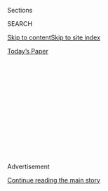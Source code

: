 <div id="app">

<div>

<div>

<div>

<div class="NYTAppHideMasthead css-1q2w90k e1suatyy0">

<div class="section css-ui9rw0 e1suatyy2">

<div class="css-eph4ug er09x8g0">

<div class="css-6n7j50">

</div>

<span class="css-1dv1kvn">Sections</span>

<div class="css-10488qs">

<span class="css-1dv1kvn">SEARCH</span>

</div>

[Skip to content](#site-content)[Skip to site
index](#site-index)

</div>

<div class="css-10698na e1huz5gh0">

</div>

</div>

<div id="masthead-bar-one" class="section hasLinks css-15hmgas e1csuq9d3">

<div class="css-uqyvli e1csuq9d0">

</div>

<div class="css-1uqjmks e1csuq9d1">

</div>

<div class="css-9e9ivx">

[](https://myaccount.nytimes3xbfgragh.onion/auth/login?response_type=cookie&client_id=vi)

</div>

<div class="css-1bvtpon e1csuq9d2">

[Today’s
Paper](https://www.nytimes3xbfgragh.onion/section/todayspaper)

</div>

</div>

</div>

</div>

<div data-aria-hidden="false">

<div id="site-content" data-role="main">

<div>

<div class="css-1aor85t" style="opacity:0.000000001;z-index:-1;visibility:hidden">

<div class="css-1hqnpie">

<div class="css-epjblv">

<span class="css-100wwgy">Louis Vuitton to Go, a New Kyoto Hotel and
More</span>

</div>

<div class="css-k008qs">

<div class="css-o5pzib">

<span class="css-18z7m18"></span>

<div>

</div>

</div>

<span class="css-1n6z4y">https://nyti.ms/2Nuc8td</span>

<div class="css-1705lsu">

<div class="css-4xjgmj">

<div class="css-4skfbu" data-role="toolbar" data-aria-label="Social Media Share buttons, Save button, and Comments Panel with current comment count" data-testid="share-tools">

  - 
  - 
  - 
  - 
    
    <div class="css-6n7j50">
    
    </div>

  - 

</div>

</div>

</div>

</div>

</div>

</div>

<div class="css-13pd83m">

</div>

<div id="top-wrapper" class="css-1sy8kpn">

<div id="top-slug" class="css-l9onyx">

Advertisement

</div>

[Continue reading the main
story](#after-top)

<div class="ad top-wrapper" style="text-align:center;height:100%;display:block;min-height:250px">

<div id="top" class="place-ad" data-position="top" data-size-key="top">

</div>

</div>

<div id="after-top">

</div>

</div>

<div>

<div id="sponsor-wrapper" class="css-1hyfx7x">

<div id="sponsor-slug" class="css-19vbshk">

Supported by

</div>

[Continue reading the main
story](#after-sponsor)

<div id="sponsor" class="ad sponsor-wrapper" style="text-align:center;height:100%;display:block">

</div>

<div id="after-sponsor">

</div>

</div>

<div class="css-186x18t">

Notes on the Culture

</div>

<div class="css-1vkm6nb ehdk2mb0">

# Louis Vuitton to Go, a New Kyoto Hotel and More

</div>

T’s roundup of people, places and things to know now.

<div class="css-bn0qp euiyums0">

<div class="css-l15eau e16638kd2">

Published Nov. 8, 2019Updated Nov. 19,
2019

</div>

<div class="css-4xjgmj">

<div class="css-pvvomx" data-role="toolbar" data-aria-label="Social Media Share buttons, Save button, and Comments Panel with current comment count" data-testid="share-tools">

  - 
  - 
  - 
  - 
    
    <div class="css-6n7j50">
    
    </div>

  - 

</div>

</div>

</div>

</div>

<div class="section meteredContent css-1r7ky0e" name="articleBody" itemprop="articleBody">

<div class="css-79elbk" data-testid="photoviewer-wrapper">

<div class="css-z3e15g" data-testid="photoviewer-wrapper-hidden">

</div>

<div class="css-1a48zt4 ehw59r15" data-testid="photoviewer-children">

![<span class="css-1l9o2ey e13ogyst0" data-aria-hidden="true">Pieces
from the Louis Vuitton 2054 collection, from left: a nylon shirt packed
into pillow form, about $2,535; a puffer scarf with a rainbow monogram
print, $1,420; the sleeping-bag portion of a leather carryall (shown
without duffel), $6,400,
[louisvuitton.com](https://www.louisvuitton.com/).</span><span class="css-1nlbvxy e1z0qqy90" itemprop="copyrightHolder"><span class="css-1ly73wi e1tej78p0">Credit...</span><span>Florent
Tanet</span></span>](https://static01.graylady3jvrrxbe.onion/images/2019/11/08/t-magazine/08tmag-notc-slide-G0AB/08tmag-notc-slide-G0AB-articleLarge.jpg?quality=75&auto=webp&disable=upscale)

</div>

</div>

<div class="css-1fanzo5 StoryBodyCompanionColumn">

<div class="css-53u6y8">

### Louis Vuitton’s Performance Clothes — for Tomorrow

[Virgil
Abloh](https://www.nytimes3xbfgragh.onion/2018/03/02/t-magazine/virgil-abloh-off-white-paris-fashion-week.html),
the artistic director of [Louis
Vuitton](https://www.louisvuitton.com/)’s men’s wear, is nothing if
not intellectually nimble. He trained as an architect and has worked as
a D.J., artist, musician and Kanye West whisperer. When it comes to
fashion, his references are equally wide-ranging, and he’s proved as
likely to send trench coats and pleated pants down the runway as mesh
tees and floral harnesses. With his latest capsule collection, he’s
baked versatility into individual pieces. Included in the 14-item line,
called Louis Vuitton 2054 (the year the brand will turn 200), is a shirt
that turns into a pillow, a weekend bag that morphs into a sleeping bag
and a coat that doubles as a backpack. It was, according to Abloh, an
exercise in rethinking the nature of apparel and what the future of
fashion will be. He arrived at his answer — technical and transformable
— after looking at collapsible camping equipment. “I was very much
inspired by the materials and folding ingenuity that exists in that
world of products,” Abloh said, in comments emailed by the brand.
Indeed, folding is an integral component in experiencing these
multifunctional items: The shirt, papery nylon with removable arms and
plexiglass zipper pulls, can be tucked into its own back pocket, and the
sleeping bag rolls out of the side compartment of an oversize lambskin
duffel.

*\[*[*Sign up
here*](https://www.nytimes3xbfgragh.onion/newsletters/t-list?module=inline)
*for the T List newsletter, a weekly roundup of what T Magazine editors
are noticing and coveting now.\]*

These days, of course, [imagining the
future](https://www.nytimes3xbfgragh.onion/interactive/2019/04/10/t-magazine/humberto-leon-carol-lim.html)
can be a grim undertaking, and technical ware feels imbued with a
sharper survivalist edge. But Abloh seems optimistic. What first appears
as a somber, no-nonsense palette reveals splashes of rainbow-colored
camouflage — a glossy nylon puffer scarf, for instance, is black on one
side and tie-dye-like on the other. The designer also retains faith in
the relationship between man and nature. The muse for the collection was
someone who “actively engages with the outdoors,” he said. That’s not
the sort of client apt to shut themselves away, and why should it be,
given Louis Vuitton’s origins as a luggage company? Though here Abloh
has foregone stacks of trunks to send a different message: For maximum
agility, and for the sake of our planet, it’s best to travel light. —
[KATE
GUADAGNINO](https://www.nytimes3xbfgragh.onion/by/kate-guadagnino)

</div>

</div>

<div class="css-1fanzo5 StoryBodyCompanionColumn">

<div class="css-53u6y8">

-----

</div>

</div>

<div class="css-a7yk8a e73j0it0">

<div class="css-1xdhyk6 erfvjey0">

<span class="css-1ly73wi e1tej78p0">Image</span>

<div class="css-zjzyr8">

<div data-testid="lazyimage-container" style="height:482.1280133000831px">

</div>

</div>

</div>

<span class="css-1l9o2ey e13ogyst0" data-aria-hidden="true">A pair of
black hyedua zigzag
pulls.</span><span class="css-1nlbvxy e1z0qqy90" itemprop="copyrightHolder"><span class="css-1ly73wi e1tej78p0">Credit...</span><span>Image
by Nicolas Kern/Styled by Ashley
Helvey</span></span>

<div class="css-1xdhyk6 erfvjey0">

<span class="css-1ly73wi e1tej78p0">Image</span>

<div class="css-zjzyr8">

<div data-testid="lazyimage-container" style="height:482.1280133000831px">

</div>

</div>

</div>

<span class="css-1l9o2ey e13ogyst0" data-aria-hidden="true">A kitchen
corner, featuring Green River Project cabinets and hardware — and cats
Scotty and
Ozzie.</span><span class="css-1nlbvxy e1z0qqy90" itemprop="copyrightHolder"><span class="css-1ly73wi e1tej78p0">Credit...</span><span>Andrew
Jacobs</span></span>

</div>

<div class="css-1fanzo5 StoryBodyCompanionColumn">

<div class="css-53u6y8">

### Where Form Meets Function

The pair behind the conceptual furniture collective [Green River
Project](https://www.nytimes3xbfgragh.onion/2019/08/07/t-magazine/green-river-project-aaron-aujla-ben-bloomstein.html)
met two years ago while working in New York’s art world: Aaron Aujla was
an artist’s assistant and painter, and Benjamin Bloomstein was an art
handler and craftsman. One of their first clients was their friend
[Michael
Bargo](https://www.nytimes3xbfgragh.onion/2017/04/11/t-magazine/design/michael-bargo-apartment.html),
an interior designer whose 2,000-square-foot Chinatown apartment doubles
as a design gallery. In the main room, there are displays of arresting
and rare midcentury pieces — like a 1950s-era Alexandre Noll wooden
cross sculpture and a Pierre Chareau steel-and-brass side table from the
1920s — that are his only until he sells them.

The loft’s one uninspiring space was, Bargo felt, the generic
contemporary kitchen, so he called Aujla and Bloomstein for help. For
inspiration, the designers looked to the modular color-block kitchen
that [Charlotte
Perriand](https://www.nytimes3xbfgragh.onion/2013/11/14/t-magazine/charlotte-perriand-design-le-corbusier.html)
and [Le
Corbusier](https://www.nytimes3xbfgragh.onion/2018/08/08/t-magazine/le-corbusier-japan-modernism.html)
conceived for Unité d’Habitation — a 1940s social-housing project in
Marseille, France — finding themselves particularly drawn to a pair of
chunky wooden handles on an upper cabinet. They hand-carved a 15-piece
series of sculptural handles and pulls from African mahogany, cherry,
ebony and black hyedua — one is fluted like a trumpet, while several
others echo the undulating totems of [Constantin
Brancusi](https://www.nytimes3xbfgragh.onion/2016/09/22/t-magazine/art/impasse-ronsin-artists-montparnasse-constantin-brancusi.html)
— and affixed a 10-inch set to a fridge that they paneled with black-
and Bauhaus-red-colored Formica. It stands to the side of an
aluminum-edged Douglas-fir island and a pair of wooden bar stools with
crescent-shaped seats, also carved by hand. The kitchen, as well as
free-standing versions of the hardware and two Green River Project
perforated aluminum sconces, will soon go on view at Bargo’s
apartment-cum-gallery. “We want people to experience high-level
craftsmanship on a daily basis in their home,” says Aujla. — AHNNA
LEE

-----

</div>

</div>

<div class="css-79elbk" data-testid="photoviewer-wrapper">

<div class="css-z3e15g" data-testid="photoviewer-wrapper-hidden">

</div>

<div class="css-1a48zt4 ehw59r15" data-testid="photoviewer-children">

<div class="css-1xdhyk6 erfvjey0">

<span class="css-1ly73wi e1tej78p0">Image</span>

<div class="css-zjzyr8">

<div data-testid="lazyimage-container" style="height:257.77777777777777px">

</div>

</div>

</div>

<span class="css-1l9o2ey e13ogyst0" data-aria-hidden="true">Stone steps
leading to one of Aman Kyoto’s guest
pavilions.</span><span class="css-1nlbvxy e1z0qqy90" itemprop="copyrightHolder"><span class="css-1ly73wi e1tej78p0">Credit...</span><span>Aman</span></span>

</div>

</div>

<div class="css-1fanzo5 StoryBodyCompanionColumn">

<div class="css-53u6y8">

### A New Kyoto Hotel, Complete With Its Own Forest

The Aman hotel group has long upheld the Japanese architectural
principle that buildings should be in harmony with their natural
environments, but that thinking is especially evident at [its latest
location](https://www.aman.com/resorts/aman-kyoto) — a secluded
eight-acre garden-within-a-forest at the base of
[Kyoto](https://www.nytimes3xbfgragh.onion/2014/03/02/travel/36-hours-in-kyoto-japan.html)’s
Mount Hidari Daimonji. “It’s all about the grounds,” says the designer,
Justin Hill, which are accessed via an ancient copper gate and include a
large main lawn, naturally occurring streams and moss-covered stone
walkways surrounded by dense plots of Japanese maple and cedar trees.
The land likely inspired members of the Rinpa school, an Edo-period art
movement that encouraged a resurgence of indigenous techniques and
motifs, and once belonged to a textile collector and amateur landscape
designer. Now, it encompasses 11 slatted stained-cedar pavilions housing
24 rooms and two two-bedroom suites between them, though on a recent
visit, Hill was pleased to find that the pavilions are difficult to
photograph: “They almost disappear into the landscape,” he
says.

</div>

</div>

<div class="css-79elbk" data-testid="photoviewer-wrapper">

<div class="css-z3e15g" data-testid="photoviewer-wrapper-hidden">

</div>

<div class="css-1a48zt4 ehw59r15" data-testid="photoviewer-children">

<div class="css-1xdhyk6 erfvjey0">

<span class="css-1ly73wi e1tej78p0">Image</span>

<div class="css-zjzyr8">

<div data-testid="lazyimage-container" style="height:257.77777777777777px">

</div>

</div>

</div>

<span class="css-1l9o2ey e13ogyst0" data-aria-hidden="true">A communal
garden
terrace.</span><span class="css-1nlbvxy e1z0qqy90" itemprop="copyrightHolder"><span class="css-1ly73wi e1tej78p0">Credit...</span><span>Aman</span></span>

</div>

</div>

<div class="css-1fanzo5 StoryBodyCompanionColumn">

<div class="css-53u6y8">

Inside, the structures allude to a classic ryokan, with tatami mats,
orb-shaped lanterns, hinoki tubs and tokonoma, or wall niches, here used
to display local pottery. Instead of paper screens (“We wanted to pay
tribute to Japanese design, not mimic it,” says Hill), there are blond
wood wall panels and sliding doors, as well as floor-to-ceiling windows
that offer verdant views. The hotel restaurant serves *kaiseki*,
seasonal multicourse meals, and guests can experience other local
customs by soaking in the open-air onsen or venturing past the garden’s
edge for meditative hikes known as *shinrin-yoku*, or forest bathing. —
[AMELIA
LESTER](https://www.nytimes3xbfgragh.onion/by/amelia-lester)

-----

</div>

</div>

<div class="css-79elbk" data-testid="photoviewer-wrapper">

<div class="css-z3e15g" data-testid="photoviewer-wrapper-hidden">

</div>

<div class="css-1a48zt4 ehw59r15" data-testid="photoviewer-children">

<div class="css-1xdhyk6 erfvjey0">

<span class="css-1ly73wi e1tej78p0">Image</span>

<div class="css-zjzyr8">

<div data-testid="lazyimage-container" style="height:260.35555555555555px">

</div>

</div>

</div>

<span class="css-1nlbvxy e1z0qqy90" itemprop="copyrightHolder"><span class="css-1ly73wi e1tej78p0">Credit...</span><span>Weichia
Huang (7)</span></span>

</div>

</div>

<div class="css-1fanzo5 StoryBodyCompanionColumn">

<div class="css-53u6y8">

### Mini Market: Childlike Jewelry

Candy-colored pieces reminiscent of the craft table and princess games.

Clockwise from top left: **Irene Neuwirth** necklace, price on request,
[ireneneuwirth.com](https://ireneneuwirth.com/). **Carolina Bucci**
bracelet, $630, [carolinabucci.com](https://carolinabucci.com/).
**Taffin** necklace, price on request, (212) 421-6222. **Marie-Hélène de
Taillac** ring, $4,900, (212) 249-0371. **Brent Neale** necklace,
$35,000, (205) 871-6747. **Bea Bongiasca** ring, $1,500,
[modaoperandi.com](https://www.modaoperandi.com/women). **Paul Morelli**
cuff, $22,000,
[paulmorelli.com](http://paulmorelli.com/).

-----

</div>

</div>

<div class="css-79elbk" data-testid="photoviewer-wrapper">

<div class="css-z3e15g" data-testid="photoviewer-wrapper-hidden">

</div>

<div class="css-1a48zt4 ehw59r15" data-testid="photoviewer-children">

<div class="css-1xdhyk6 erfvjey0">

<span class="css-1ly73wi e1tej78p0">Image</span>

<div class="css-zjzyr8">

<div data-testid="lazyimage-container" style="height:189.46666666666664px">

</div>

</div>

</div>

<span class="css-1nlbvxy e1z0qqy90" itemprop="copyrightHolder"><span class="css-1ly73wi e1tej78p0">Credit...</span><span>Photos
by Mari Maeda and Yuji Oboshi. Photo assistant: Fumi
Sugino</span></span>

</div>

</div>

<div class="css-1fanzo5 StoryBodyCompanionColumn">

<div class="css-53u6y8">

### Easy-to-Pack Wrap Sandals

Twisting delicately up the calf, these strappy staples are a playful
update on the Greek classic.

Top row from left: **Celine by Hedi Slimane** sandals, $940,
(212) 226-8001. **Ancient Greek Sandals**, $305,
[shopbop.com](https://www.shopbop.com/). **Ulla Johnson** sandals, $395,
[ullajohnson.com](https://ullajohnson.com/). **Bottega Veneta** sandals,
$1,190, [bottegaveneta.com](https://www.bottegaveneta.com/us).
**Missoni** sandals, $915, [missoni.com](https://www.missoni.com/us).

Bottom row from left: **Saint Laurent by Anthony Vaccarello** sandals,
$595, [ysl.com](https://www.ysl.com/us/). **Dondoks Paris** sandals,
$285, [dondoks.com](https://dondoks.com/). **Etro** sandals, $440,
(212) 317-9096. **Manolo Blahnik for Carolina Herrera** sandals, price
on request, (212) 249-6552. **Jil Sander** sandals, $550,
[barneys.com](https://www.barneys.com/).

-----

</div>

</div>

<div class="css-79elbk" data-testid="photoviewer-wrapper">

<div class="css-z3e15g" data-testid="photoviewer-wrapper-hidden">

</div>

<div class="css-1a48zt4 ehw59r15" data-testid="photoviewer-children">

<div class="css-1xdhyk6 erfvjey0">

<span class="css-1ly73wi e1tej78p0">Image</span>

<div class="css-zjzyr8">

<div data-testid="lazyimage-container" style="height:515.5555555555555px">

</div>

</div>

</div>

<span class="css-1nlbvxy e1z0qqy90" itemprop="copyrightHolder"><span class="css-1ly73wi e1tej78p0">Credit...</span><span>Photo
by Patricia Heal. Styled by Chloe Daley. Retouching: Anonymous Retouch.
Photo assistant: Russell Underwood. Prop stylist's assistant: Camille
Coutherut.</span></span>

</div>

</div>

<div class="css-1fanzo5 StoryBodyCompanionColumn">

<div class="css-53u6y8">

### Art Deco Blooms Anew

The Art Deco style — a geometric update of late 19th century Art Nouveau
flourishes, recast through the machine-made polish of European Futurism
— emerged soon after the end of World War I. But it wasn’t until a few
years later, in 1925, that the seminal movement coalesced with the
legendary Paris Exposition Internationale des Arts Décoratifs et
Industriels Modernes. [Giorgio
Armani](https://www.nytimes3xbfgragh.onion/2018/11/19/t-magazine/giorgio-armani-home-broni-italy.html),
the endlessly entrepreneurial 85-year-old fashion designer whose
Asian-tinged minimalism has made its own mark on the culture over nearly
five decades, references the period often, especially in his Privé
collection of couture-level evening clothes. Thus, it makes elegant
sense that his first *haute joaillerie* collection would nod to the
spare yet bold simplicity and primary colors of Art Deco. These
cascading earrings are made of white gold (common in the 1920s as an
alternative to platinum), coral, diamonds, sapphires and rubies — a
glamorous yet unfussy fusion of the then and now. *Price on request,
(212) 988-9191.* — [NANCY
HASS](https://www.nytimes3xbfgragh.onion/by/nancy-hass)

-----

</div>

</div>

<div class="css-79elbk" data-testid="photoviewer-wrapper">

<div class="css-z3e15g" data-testid="photoviewer-wrapper-hidden">

</div>

<div class="css-1a48zt4 ehw59r15" data-testid="photoviewer-children">

<div class="css-1xdhyk6 erfvjey0">

<span class="css-1ly73wi e1tej78p0">Image</span>

<div class="css-zjzyr8">

<div data-testid="lazyimage-container" style="height:509.1111111111111px">

</div>

</div>

</div>

<span class="css-1nlbvxy e1z0qqy90" itemprop="copyrightHolder"><span class="css-1ly73wi e1tej78p0">Credit...</span><span>Photo
by Lauren Coleman. Styled by Todd Knopke. Photo assistant: Gareth Smit.
Stylist's assistant: Genevieve Ward</span></span>

</div>

</div>

<div class="css-1fanzo5 StoryBodyCompanionColumn">

<div class="css-53u6y8">

### The Return of a Futurist Classic

The Kentucky-born architect and designer [Paul
Rudolph](https://www.nytimes3xbfgragh.onion/1997/08/09/arts/paul-rudolph-is-dead-at-78-modernist-architect-of-the-60-s.html),
widely considered a spiritual father of American
[Brutalism](https://www.nytimes3xbfgragh.onion/2016/10/06/t-magazine/design/brutalist-architecture-revival.html)
— the mid-20th-century movement of raw concrete and obstinate minimalism
— never put a premium on comfort. Instead, Rudolph, whose best-known
projects are Halston’s much-photographed white-on-white Upper East Side
townhouse in Manhattan and Yale’s School of Architecture building (he
was chairman of the department when it was built in 1963), championed
machine-made materials and modularity. Rarely able to find appropriate
furniture, he designed custom pieces. His Rolling chair, created in 1968
for his own Beekman Place apartment, is now for sale by Modulightor, the
retail lighting firm that Rudolph, who died in 1997, co-founded in the
mid-1970s. Made of steel and plexiglass with casters, its parts are
interchangeable with several of his other seats and tables that the
company manufactures. Echoing the uncompromising angularity of earlier
European purists, among them the architects Gerrit Rietveld and [Le
Corbusier](https://www.nytimes3xbfgragh.onion/topic/person/le-corbusier),
the armchair eschews quotidian cushiness for transparent provocation.
*$3,450,* [*modulightor.com*](http://modulightor.com/)*.* — NANCY
HASS

-----

</div>

</div>

<div class="sizeLarge layoutVertical css-rezhvw ejvbdkh1">

[](https://www.nytimes3xbfgragh.onion/slideshow/2019/11/08/t-magazine/of-a-kind-joseph-altuzarras-owls.html)

<div class="css-5nx6oe">

## Of a Kind: Joseph Altuzarra’s Owls

<div class="css-1xhl2m">

6 Photos

View Slide Show
<span class="css-t4350i">›</span>

</div>

</div>

<div class="css-79elbk">

<div class="css-hyytny">

</div>

<div class="css-bsn42l">

<div class="css-zjzyr8">

<div data-testid="lazyimage-container" style="height:386.6666666666667px">

</div>

</div>

</div>

</div>

<div class="css-17ai7jg e15qwgfe0">

<span class="css-1l9o2ey e13ogyst0">Illustration by Aurora de la
Morinerie</span>

</div>

</div>

<div class="css-1fanzo5 StoryBodyCompanionColumn">

<div class="css-53u6y8">

### Of a Kind: Joseph Altuzarra’s Owls

Four years ago, the Paris-born, New York-based fashion designer [Joseph
Altuzarra](https://www.nytimes3xbfgragh.onion/2017/10/02/t-magazine/joseph-altuzarra-paris-fashion-week.html)
received his first good-luck charm from his mother, Karen. Just before
his spring 2016 show, she gave him a small brass owl she found at an
arcade in Florence, Italy. Every show since, she has presented Altuzarra
with another owl. “I used to love the bird as a child and would draw
them constantly,” he says. “My mom says owls remind her of me — they are
always observing the world.”

His collection now consists of 16 miniatures, which Altuzarra’s mother
has found on her travels across Asia, California and Europe, from toy
stores in Paris to a cast-iron merchant in Kyoto, Japan. The 36-year-old
designer keeps them in a small black box on his desk or on a nearby
bookshelf so that “they’re always within view.” In early 2020, Altuzarra
will be featured as a judge alongside [Naomi
Campbell](https://www.nytimes3xbfgragh.onion/2016/09/07/t-magazine/fashion/naomi-campbell-vfiles-interview.html),
Nicole Richie and his muse [Carine
Roitfeld](https://www.nytimes3xbfgragh.onion/2019/02/22/style/carine-roitfeld-perfume.html)
in Amazon Prime Video’s new fashion competition series “Making the Cut.”
— [JOHN WOGAN](https://www.nytimes3xbfgragh.onion/by/john-wogan)

</div>

</div>

<div>

</div>

</div>

<div>

</div>

<div>

</div>

<div>

</div>

<div>

<div id="bottom-wrapper" class="css-1ede5it">

<div id="bottom-slug" class="css-l9onyx">

Advertisement

</div>

[Continue reading the main
story](#after-bottom)

<div id="bottom" class="ad bottom-wrapper" style="text-align:center;height:100%;display:block;min-height:90px">

</div>

<div id="after-bottom">

</div>

</div>

</div>

</div>

</div>

## Site Index

<div>

</div>

## Site Information Navigation

  - [© <span>2020</span> <span>The New York Times
    Company</span>](https://help.nytimes3xbfgragh.onion/hc/en-us/articles/115014792127-Copyright-notice)

<!-- end list -->

  - [NYTCo](https://www.nytco.com/)
  - [Contact
    Us](https://help.nytimes3xbfgragh.onion/hc/en-us/articles/115015385887-Contact-Us)
  - [Work with us](https://www.nytco.com/careers/)
  - [Advertise](https://nytmediakit.com/)
  - [T Brand Studio](http://www.tbrandstudio.com/)
  - [Your Ad
    Choices](https://www.nytimes3xbfgragh.onion/privacy/cookie-policy#how-do-i-manage-trackers)
  - [Privacy](https://www.nytimes3xbfgragh.onion/privacy)
  - [Terms of
    Service](https://help.nytimes3xbfgragh.onion/hc/en-us/articles/115014893428-Terms-of-service)
  - [Terms of
    Sale](https://help.nytimes3xbfgragh.onion/hc/en-us/articles/115014893968-Terms-of-sale)
  - [Site
    Map](https://spiderbites.nytimes3xbfgragh.onion)
  - [Help](https://help.nytimes3xbfgragh.onion/hc/en-us)
  - [Subscriptions](https://www.nytimes3xbfgragh.onion/subscription?campaignId=37WXW)

</div>

</div>

</div>

</div>
